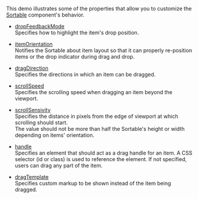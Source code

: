 This demo illustrates some of the properties that allow you to customize the [Sortable](/Documentation/ApiReference/UI_Components/dxSortable/) component's behavior.

- [dropFeedbackMode](/Documentation/ApiReference/UI_Components/dxSortable/Configuration/#dropFeedbackMode)    
  Specifies how to highlight the item's drop position.

- [itemOrientation](/Documentation/ApiReference/UI_Components/dxSortable/Configuration/#itemOrientation)    
  Notifies the Sortable about item layout so that it can properly re-position items or the drop indicator during drag and drop.

- [dragDirection](/Documentation/ApiReference/UI_Components/dxSortable/Configuration/#dragDirection)    
  Specifies the directions in which an item can be dragged.

- [scrollSpeed](/Documentation/ApiReference/UI_Components/dxSortable/Configuration/#scrollSpeed)    
  Specifies the scrolling speed when dragging an item beyond the viewport.

- [scrollSensivity](/Documentation/ApiReference/UI_Components/dxSortable/Configuration/#scrollSensitivity)    
  Specifies the distance in pixels from the edge of viewport at which scrolling should start.    
  The value should not be more than half the Sortable's height or width depending on items' orientation.

- [handle](/Documentation/ApiReference/UI_Components/dxSortable/Configuration/#handle)    
  Specifies an element that should act as a drag handle for an item. A CSS selector (id or class) is used to reference the element. If not specified, users can drag any part of the item.
  
- [dragTemplate](/Documentation/ApiReference/UI_Components/dxSortable/Configuration/#dragTemplate)    
  Specifies custom markup to be shown instead of the item being dragged.